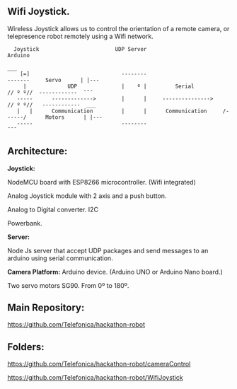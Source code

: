 Wifi Joystick.
----------------------------------
Wireless Joystick allows us to control the orientation of a remote camera, or telepresence robot remotely using a Wifi network.

```
  Joystick                        UDP Server                           Arduino
                                                                                              ___
    [=]                             --------                           -------     Servo      | |---
     |             UDP              |    º |         Serial           // º º//  ------------  ¯¯¯
   -----      ------------->        |      |     --------------->    // º º//   ------------  ___
   |   |      Communication         |      |      Communication     /------/      Motors      | |---
   -----                            --------                                                  ¯¯¯
```

Architecture:
------------------
**Joystick:**

NodeMCU board with ESP8266 microcontroller. (Wifi integrated)

Analog Joystick module with 2 axis and a push button.

Analog to Digital converter. I2C

Powerbank.

**Server:**

Node Js server that accept UDP packages and send messages to an arduino using serial communication.

**Camera Platform:**
 Arduino device. (Arduino UNO or Arduino Nano board.)
 
 Two servo motors SG90. From 0º to 180º.

Main Repository:
------------------
https://github.com/Telefonica/hackathon-robot

Folders:
-----------------
https://github.com/Telefonica/hackathon-robot/cameraControl

https://github.com/Telefonica/hackathon-robot/WifiJoystick
